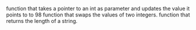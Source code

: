  function that takes a pointer to an int as parameter and updates the value it points to to 98
 function that swaps the values of two integers.
 function that returns the length of a string.
